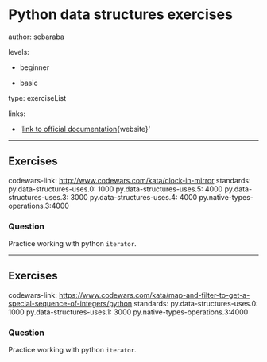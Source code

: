 # Python data structures exercises
author: sebaraba

levels:

  - beginner

  - basic

type: exerciseList

links:

  - '[link to official documentation](https://docs.python.org/3/tutorial/datastructures.html){website}'

---
## Exercises
codewars-link: http://www.codewars.com/kata/clock-in-mirror
standards:
  py.data-structures-uses.0: 1000
  py.data-structures-uses.5: 4000
  py.data-structures-uses.3: 3000
  py.data-structures-uses.4: 4000
  py.native-types-operations.3:4000

### Question
Practice working with python `iterator`.

---
## Exercises
codewars-link: https://www.codewars.com/kata/map-and-filter-to-get-a-special-sequence-of-integers/python
standards:
  py.data-structures-uses.0: 1000
  py.data-structures-uses.1: 3000
  py.native-types-operations.3:4000

### Question
Practice working with python `iterator`.
